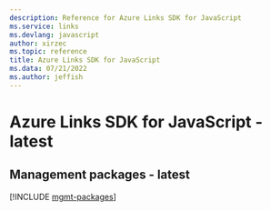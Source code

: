 ```yaml
---
description: Reference for Azure Links SDK for JavaScript
ms.service: links
ms.devlang: javascript
author: xirzec
ms.topic: reference
title: Azure Links SDK for JavaScript
ms.data: 07/21/2022
ms.author: jeffish
---
```

# Azure Links SDK for JavaScript - latest

## Management packages - latest
[!INCLUDE [mgmt-packages](links-mgmt-index.md)]